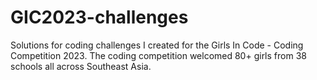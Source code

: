 # GIC2023-challenges
Solutions for coding challenges I created for the Girls In Code - Coding Competition 2023. The coding competition welcomed 80+ girls from 38 schools all across Southeast Asia.
